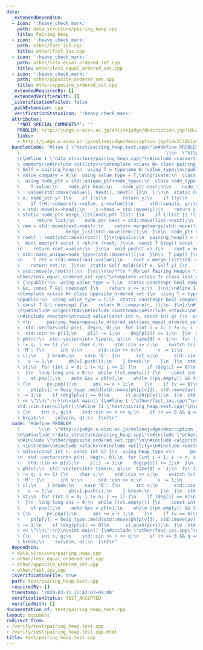```yaml
---
data:
  _extendedDependsOn:
  - icon: ':heavy_check_mark:'
    path: data_structure/pairing_heap.cpp
    title: Pairing Heap
  - icon: ':heavy_check_mark:'
    path: other/fast_ios.cpp
    title: other/fast_ios.cpp
  - icon: ':heavy_check_mark:'
    path: other/less_equal_ordered_set.cpp
    title: other/less_equal_ordered_set.cpp
  - icon: ':heavy_check_mark:'
    path: other/opposite_ordered_set.cpp
    title: other/opposite_ordered_set.cpp
  _extendedRequiredBy: []
  _extendedVerifiedWith: []
  _isVerificationFailed: false
  _pathExtension: cpp
  _verificationStatusIcon: ':heavy_check_mark:'
  attributes:
    '*NOT_SPECIAL_COMMENTS*': ''
    PROBLEM: http://judge.u-aizu.ac.jp/onlinejudge/description.jsp?id=2170&lang=en
    links:
    - http://judge.u-aizu.ac.jp/onlinejudge/description.jsp?id=2170&lang=en
  bundledCode: "#line 1 \"test/pairing_heap.test.cpp\"\n#define PROBLEM          \
    \                                                      \\\n  \"http://judge.u-aizu.ac.jp/onlinejudge/description.jsp?id=2170&lang=en\"\
    \n\n#line 1 \"data_structure/pairing_heap.cpp\"\n#include <cassert>\n#include\
    \ <memory>\n#include <utility>\n\ntemplate <class W> class pairing_heap {\n  using\
    \ Self = pairing_heap;\n  using T = typename W::value_type;\n\npublic:\n  using\
    \ value_compare = W;\n  using value_type = T;\n\nprivate:\n  class node_type;\n\
    \  using node_ptr = std::unique_ptr<node_type>;\n  class node_type {\n  public:\n\
    \    T value;\n    node_ptr head;\n    node_ptr next;\n\n    node_type(T value)\
    \ : value(std::move(value)), head(), next() {}\n  };\n\n  static node_ptr merge(node_ptr\
    \ x, node_ptr y) {\n    if (!x)\n      return y;\n    if (!y)\n      return x;\n\
    \    if (!W::compare(x->value, y->value))\n      std::swap(x, y);\n    y->next\
    \ = std::move(x->head);\n    x->head = std::move(y);\n    return x;\n  }\n\n \
    \ static node_ptr merge_list(node_ptr list) {\n    if (!list || !list->next)\n\
    \      return list;\n    node_ptr next = std::move(list->next);\n    node_ptr\
    \ rem = std::move(next->next);\n    return merge(merge(std::move(list), std::move(next)),\n\
    \                 merge_list(std::move(rem)));\n  }\n\n  node_ptr root;\n\n  pairing_heap(node_ptr\
    \ root) : root(std::move(root)) {}\n\npublic:\n  pairing_heap() = default;\n\n\
    \  bool empty() const { return !root; }\n\n  const T &top() const {\n    assert(!empty());\n\
    \n    return root->value;\n  }\n\n  void push(T x) {\n    root = merge(std::move(root),\
    \ std::make_unique<node_type>(std::move(x)));\n  }\n\n  T pop() {\n    assert(!empty());\n\
    \n    T ret = std::move(root->value);\n    root = merge_list(std::move(root->head));\n\
    \    return ret;\n  }\n\n  static Self meld(Self x, Self y) {\n    return Self(merge(std::move(x.root),\
    \ std::move(y.root)));\n  }\n};\n\n/**\n * @brief Pairing Heap\n */\n#line 1 \"\
    other/less_equal_ordered_set.cpp\"\ntemplate <class T> class less_equal_ordered_set\
    \ {\npublic:\n  using value_type = T;\n  static constexpr bool compare(const T\
    \ &x, const T &y) noexcept {\n    return x <= y;\n  }\n};\n#line 1 \"other/opposite_ordered_set.cpp\"\
    \ntemplate <class W> class opposite_ordered_set {\n  using T = typename W::value_type;\n\
    \npublic:\n  using value_type = T;\n  static constexpr bool compare(const T &l,\
    \ const T &r) noexcept {\n    return W::compare(r, l);\n  }\n};\n#line 7 \"test/pairing_heap.test.cpp\"\
    \n\n#include <algorithm>\n#include <iostream>\n#include <stack>\n#line 12 \"test/pairing_heap.test.cpp\"\
    \n#include <vector>\n\nvoid solve(const int n, const int q) {\n  using heap_type\
    \ =\n      pairing_heap<opposite_ordered_set<less_equal_ordered_set<int>>>;\n\n\
    \  std::vector<int> p(n), deg(n, 0);\n  for (int i = 1; i != n; i += 1) {\n  \
    \  std::cin >> p[i];\n    p[i] -= 1;\n    deg[p[i]] += 1;\n  }\n  std::vector<heap_type>\
    \ ph(n);\n  std::vector<int> time(n, q);\n  time[0] = -1;\n  for (int i = 0; i\
    \ != q; i += 1) {\n    char c;\n    std::cin >> c;\n    switch (c) {\n    case\
    \ 'M': {\n      int v;\n      std::cin >> v;\n      v -= 1;\n      time[v] = std::min(time[v],\
    \ i);\n    } break;\n    case 'Q': {\n      int v;\n      std::cin >> v;\n   \
    \   v -= 1;\n      ph[v].push(i);\n    } break;\n    }\n  }\n  std::stack<int>\
    \ st;\n  for (int i = 0; i != n; i += 1) {\n    if (deg[i] == 0)\n      st.push(i);\n\
    \  }\n  long long ans = 0;\n  while (!st.empty()) {\n    const int v = st.top();\n\
    \    st.pop();\n    auto &pv = ph[v];\n    while (!pv.empty() && time[v] < pv.top())\
    \ {\n      pv.pop();\n      ans += v + 1;\n    }\n    if (v == 0)\n      continue;\n\
    \    ph[p[v]] = heap_type::meld(std::move(ph[p[v]]), std::move(pv));\n    deg[p[v]]\
    \ -= 1;\n    if (deg[p[v]] == 0)\n      st.push(p[v]);\n  }\n  std::cout << ans\
    \ << \"\\n\";\n}\n\nint main() {\n#line 1 \"other/fast_ios.cpp\"\nstd::ios::sync_with_stdio(false);\n\
    std::cin.tie(nullptr);\n#line 71 \"test/pairing_heap.test.cpp\"\n\n  while (true)\
    \ {\n    int n, q;\n    std::cin >> n >> q;\n    if (n == 0 && q == 0)\n     \
    \ break;\n    solve(n, q);\n  }\n}\n"
  code: "#define PROBLEM                                                         \
    \       \\\n  \"http://judge.u-aizu.ac.jp/onlinejudge/description.jsp?id=2170&lang=en\"\
    \n\n#include \"data_structure/pairing_heap.cpp\"\n#include \"other/less_equal_ordered_set.cpp\"\
    \n#include \"other/opposite_ordered_set.cpp\"\n\n#include <algorithm>\n#include\
    \ <iostream>\n#include <stack>\n#include <utility>\n#include <vector>\n\nvoid\
    \ solve(const int n, const int q) {\n  using heap_type =\n      pairing_heap<opposite_ordered_set<less_equal_ordered_set<int>>>;\n\
    \n  std::vector<int> p(n), deg(n, 0);\n  for (int i = 1; i != n; i += 1) {\n \
    \   std::cin >> p[i];\n    p[i] -= 1;\n    deg[p[i]] += 1;\n  }\n  std::vector<heap_type>\
    \ ph(n);\n  std::vector<int> time(n, q);\n  time[0] = -1;\n  for (int i = 0; i\
    \ != q; i += 1) {\n    char c;\n    std::cin >> c;\n    switch (c) {\n    case\
    \ 'M': {\n      int v;\n      std::cin >> v;\n      v -= 1;\n      time[v] = std::min(time[v],\
    \ i);\n    } break;\n    case 'Q': {\n      int v;\n      std::cin >> v;\n   \
    \   v -= 1;\n      ph[v].push(i);\n    } break;\n    }\n  }\n  std::stack<int>\
    \ st;\n  for (int i = 0; i != n; i += 1) {\n    if (deg[i] == 0)\n      st.push(i);\n\
    \  }\n  long long ans = 0;\n  while (!st.empty()) {\n    const int v = st.top();\n\
    \    st.pop();\n    auto &pv = ph[v];\n    while (!pv.empty() && time[v] < pv.top())\
    \ {\n      pv.pop();\n      ans += v + 1;\n    }\n    if (v == 0)\n      continue;\n\
    \    ph[p[v]] = heap_type::meld(std::move(ph[p[v]]), std::move(pv));\n    deg[p[v]]\
    \ -= 1;\n    if (deg[p[v]] == 0)\n      st.push(p[v]);\n  }\n  std::cout << ans\
    \ << \"\\n\";\n}\n\nint main() {\n#include \"other/fast_ios.cpp\"\n\n  while (true)\
    \ {\n    int n, q;\n    std::cin >> n >> q;\n    if (n == 0 && q == 0)\n     \
    \ break;\n    solve(n, q);\n  }\n}\n"
  dependsOn:
  - data_structure/pairing_heap.cpp
  - other/less_equal_ordered_set.cpp
  - other/opposite_ordered_set.cpp
  - other/fast_ios.cpp
  isVerificationFile: true
  path: test/pairing_heap.test.cpp
  requiredBy: []
  timestamp: '2020-03-11 22:42:07+09:00'
  verificationStatus: TEST_ACCEPTED
  verifiedWith: []
documentation_of: test/pairing_heap.test.cpp
layout: document
redirect_from:
- /verify/test/pairing_heap.test.cpp
- /verify/test/pairing_heap.test.cpp.html
title: test/pairing_heap.test.cpp
---
```

